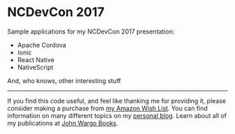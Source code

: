 # NCDevCon 2017

Sample applications for my NCDevCon 2017 presentation:

+ Apache Cordova
+ Ionic
+ React Native
+ NativeScript

And, who knows, other interesting stuff

***

If you find this code useful, and feel like thanking me for providing it, please consider making a purchase from [my Amazon Wish List](https://amzn.com/w/1WI6AAUKPT5P9). You can find information on many different topics on my [personal blog](http://www.johnwargo.com). Learn about all of my publications at [John Wargo Books](http://www.johnwargobooks.com).